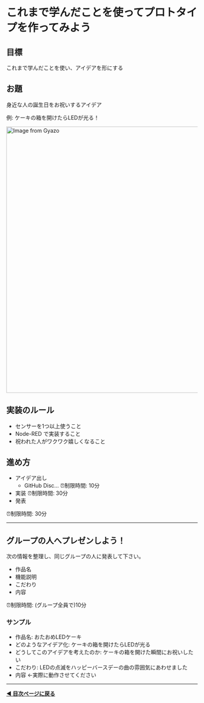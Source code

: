 # これまで学んだことを使ってプロトタイプを作ってみよう

## 目標
これまで学んだことを使い、アイデアを形にする

## お題
身近な人の誕生日をお祝いするアイデア

例: ケーキの箱を開けたらLEDが光る！

<a href="https://gyazo.com/102d5166c9d966b332301e8620542b53"><img src="https://i.gyazo.com/102d5166c9d966b332301e8620542b53.jpg" alt="Image from Gyazo" width="700"/></a>


## 実装のルール
- センサーを1つ以上使うこと
- Node-RED で実装すること
- 祝われた人がワクワク嬉しくなること


## 進め方
- アイデア出し
  - GitHub Disc...
⏰制限時間: 10分
- 実装
⏰制限時間: 30分
- 発表

⏰制限時間: 30分

---- 

## グループの人へプレゼンしよう！
次の情報を整理し、同じグループの人に発表して下さい。
- 作品名
- 機能説明
- こだわり
- 内容

⏰制限時間: (グループ全員で)10分
  
### サンプル
- 作品名: おたおめLEDケーキ
- どのようなアイデア化: ケーキの箱を開けたらLEDが光る
- どうしてこのアイデアを考えたのか: ケーキの箱を開けた瞬間にお祝いしたい
- こだわり: LEDの点滅をハッピーバースデーの曲の雰囲気にあわせました
- 内容 ←実際に動作させてください

----

**[◀ 目次ページに戻る](./readme.md)**
